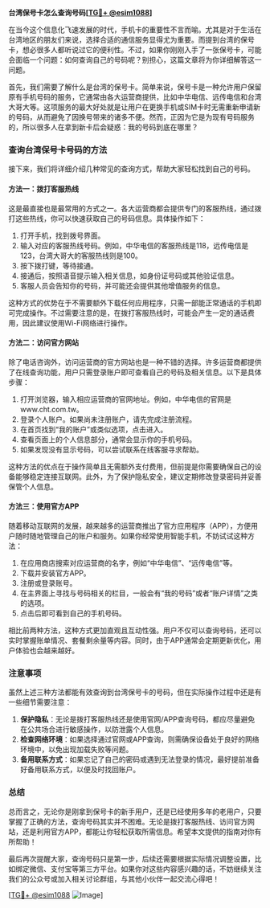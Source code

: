 **台湾保号卡怎么查询号码[[TG💪+ @esim1088](https://t.me/s/esim1088)]**

在当今这个信息化飞速发展的时代，手机卡的重要性不言而喻。尤其是对于生活在台湾地区的朋友们来说，选择合适的通信服务显得尤为重要。而提到台湾的保号卡，想必很多人都听说过它的便利性。不过，如果你刚刚入手了一张保号卡，可能会面临一个问题：如何查询自己的号码呢？别担心，这篇文章将为你详细解答这一问题。

首先，我们需要了解什么是台湾的保号卡。简单来说，保号卡是一种允许用户保留原有手机号码的服务，它通常由各大运营商提供，比如中华电信、远传电信和台湾大哥大等。这项服务的最大好处就是让用户在更换手机或SIM卡时无需重新申请新的号码，从而避免了因换号带来的诸多不便。然而，正因为它是为现有号码服务的，所以很多人在拿到新卡后会疑惑：我的号码到底在哪里？

### **查询台湾保号卡号码的方法**

接下来，我们将详细介绍几种常见的查询方式，帮助大家轻松找到自己的号码。

#### **方法一：拨打客服热线**
这是最直接也是最常用的方式之一。各大运营商都会提供专门的客服热线，通过拨打这些热线，你可以快速获取自己的号码信息。具体操作如下：
1. 打开手机，找到拨号界面。
2. 输入对应的客服热线号码。例如，中华电信的客服热线是118，远传电信是123，台湾大哥大的客服热线则是100。
3. 按下拨打键，等待接通。
4. 接通后，按照语音提示输入相关信息，如身份证号码或其他验证信息。
5. 客服人员会告知你的号码，并可能还会提供其他增值服务的信息。

这种方式的优势在于不需要额外下载任何应用程序，只需一部能正常通话的手机即可完成操作。不过需要注意的是，在拨打客服热线时，可能会产生一定的通话费用，因此建议使用Wi-Fi网络进行操作。

#### **方法二：访问官方网站**
除了电话咨询外，访问运营商的官方网站也是一种不错的选择。许多运营商都提供了在线查询功能，用户只需登录账户即可查看自己的号码及相关信息。以下是具体步骤：
1. 打开浏览器，输入相应运营商的官网地址。例如，中华电信的官网是www.cht.com.tw。
2. 登录个人账户。如果尚未注册账户，请先完成注册流程。
3. 在首页找到“我的账户”或类似选项，点击进入。
4. 查看页面上的个人信息部分，通常会显示你的手机号码。
5. 如果发现没有显示号码，可以尝试联系在线客服寻求帮助。

这种方法的优点在于操作简单且无需额外支付费用，但前提是你需要确保自己的设备能够稳定连接互联网。此外，为了保护隐私安全，建议定期修改登录密码并妥善保管个人信息。

#### **方法三：使用官方APP**
随着移动互联网的发展，越来越多的运营商推出了官方应用程序（APP），方便用户随时随地管理自己的账户和服务。如果你经常使用智能手机，不妨试试这种方法：
1. 在应用商店搜索对应运营商的名字，例如“中华电信”、“远传电信”等。
2. 下载并安装官方APP。
3. 注册或登录账号。
4. 在主界面上寻找与号码相关的栏目，一般会有“我的号码”或者“账户详情”之类的选项。
5. 点击后即可看到自己的手机号码。

相比前两种方法，这种方式更加直观且互动性强。用户不仅可以查询号码，还可以实时掌握账单情况、套餐剩余量等内容。同时，由于APP通常会定期更新优化，用户体验也会越来越好。

### **注意事项**
虽然上述三种方法都能有效查询到台湾保号卡的号码，但在实际操作过程中还是有一些细节需要注意：

1. **保护隐私**：无论是拨打客服热线还是使用官网/APP查询号码，都应尽量避免在公共场合进行敏感操作，以防泄露个人信息。
2. **检查网络环境**：如果选择通过官网或APP查询，则需确保设备处于良好的网络环境中，以免出现加载失败等问题。
3. **备用联系方式**：如果忘记了自己的密码或遇到无法登录的情况，最好提前准备好备用联系方式，以便及时找回账户。

### **总结**
总而言之，无论你是刚拿到保号卡的新手用户，还是已经使用多年的老用户，只要掌握了正确的方法，查询号码其实并不困难。无论是拨打客服热线、访问官方网站，还是利用官方APP，都能让你轻松获取所需信息。希望本文提供的指南对你有所帮助！

最后再次提醒大家，查询号码只是第一步，后续还需要根据实际情况调整设置，比如绑定微信、支付宝等第三方平台。如果你对这些内容感兴趣的话，不妨继续关注我们的公众号或加入相关讨论群组，与其他小伙伴一起交流心得吧！

[[TG💪+ @esim1088](https://t.me/s/esim1088) ![Image](https://i.postimg.cc/4NQfJmqS/Snipaste-2025-05-13-00-14-12.png)]